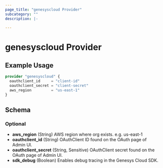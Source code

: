 ```yaml
---
page_title: "genesyscloud Provider"
subcategory: ""
description: |-
  
---
```


# genesyscloud Provider



## Example Usage

```terraform
provider "genesyscloud" {
  oauthclient_id     = "client-id"
  oauthclient_secret = "client-secret"
  aws_region         = "us-east-1"
}
```

## Schema

### Optional

- **aws_region** (String) AWS region where org exists. e.g. us-east-1
- **oauthclient_id** (String) OAuthClient ID found on the OAuth page of Admin UI.
- **oauthclient_secret** (String, Sensitive) OAuthClient secret found on the OAuth page of Admin UI.
- **sdk_debug** (Boolean) Enables debug tracing in the Genesys Cloud SDK.
